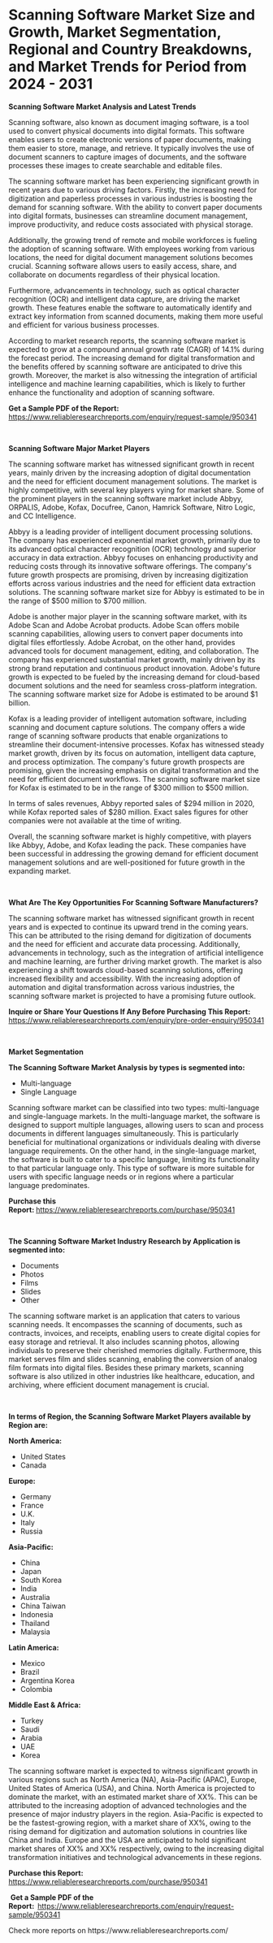 <p><h1>Scanning Software Market Size and Growth, Market Segmentation, Regional and Country Breakdowns, and Market Trends for Period from 2024 -  2031</h1></p><p><strong>Scanning Software Market Analysis and Latest Trends</strong></p>
<p><p>Scanning software, also known as document imaging software, is a tool used to convert physical documents into digital formats. This software enables users to create electronic versions of paper documents, making them easier to store, manage, and retrieve. It typically involves the use of document scanners to capture images of documents, and the software processes these images to create searchable and editable files.</p><p>The scanning software market has been experiencing significant growth in recent years due to various driving factors. Firstly, the increasing need for digitization and paperless processes in various industries is boosting the demand for scanning software. With the ability to convert paper documents into digital formats, businesses can streamline document management, improve productivity, and reduce costs associated with physical storage.</p><p>Additionally, the growing trend of remote and mobile workforces is fueling the adoption of scanning software. With employees working from various locations, the need for digital document management solutions becomes crucial. Scanning software allows users to easily access, share, and collaborate on documents regardless of their physical location.</p><p>Furthermore, advancements in technology, such as optical character recognition (OCR) and intelligent data capture, are driving the market growth. These features enable the software to automatically identify and extract key information from scanned documents, making them more useful and efficient for various business processes.</p><p>According to market research reports, the scanning software market is expected to grow at a compound annual growth rate (CAGR) of 14.1% during the forecast period. The increasing demand for digital transformation and the benefits offered by scanning software are anticipated to drive this growth. Moreover, the market is also witnessing the integration of artificial intelligence and machine learning capabilities, which is likely to further enhance the functionality and adoption of scanning software.</p></p>
<p><strong>Get a Sample PDF of the Report:&nbsp;</strong> <a href="https://www.reliableresearchreports.com/enquiry/request-sample/950341">https://www.reliableresearchreports.com/enquiry/request-sample/950341</a></p>
<p>&nbsp;</p>
<p><strong>Scanning Software Major Market Players</strong></p>
<p><p>The scanning software market has witnessed significant growth in recent years, mainly driven by the increasing adoption of digital documentation and the need for efficient document management solutions. The market is highly competitive, with several key players vying for market share. Some of the prominent players in the scanning software market include Abbyy, ORPALIS, Adobe, Kofax, Docufree, Canon, Hamrick Software, Nitro Logic, and CC Intelligence.</p><p>Abbyy is a leading provider of intelligent document processing solutions. The company has experienced exponential market growth, primarily due to its advanced optical character recognition (OCR) technology and superior accuracy in data extraction. Abbyy focuses on enhancing productivity and reducing costs through its innovative software offerings. The company's future growth prospects are promising, driven by increasing digitization efforts across various industries and the need for efficient data extraction solutions. The scanning software market size for Abbyy is estimated to be in the range of $500 million to $700 million.</p><p>Adobe is another major player in the scanning software market, with its Adobe Scan and Adobe Acrobat products. Adobe Scan offers mobile scanning capabilities, allowing users to convert paper documents into digital files effortlessly. Adobe Acrobat, on the other hand, provides advanced tools for document management, editing, and collaboration. The company has experienced substantial market growth, mainly driven by its strong brand reputation and continuous product innovation. Adobe's future growth is expected to be fueled by the increasing demand for cloud-based document solutions and the need for seamless cross-platform integration. The scanning software market size for Adobe is estimated to be around $1 billion.</p><p>Kofax is a leading provider of intelligent automation software, including scanning and document capture solutions. The company offers a wide range of scanning software products that enable organizations to streamline their document-intensive processes. Kofax has witnessed steady market growth, driven by its focus on automation, intelligent data capture, and process optimization. The company's future growth prospects are promising, given the increasing emphasis on digital transformation and the need for efficient document workflows. The scanning software market size for Kofax is estimated to be in the range of $300 million to $500 million.</p><p>In terms of sales revenues, Abbyy reported sales of $294 million in 2020, while Kofax reported sales of $280 million. Exact sales figures for other companies were not available at the time of writing.</p><p>Overall, the scanning software market is highly competitive, with players like Abbyy, Adobe, and Kofax leading the pack. These companies have been successful in addressing the growing demand for efficient document management solutions and are well-positioned for future growth in the expanding market.</p></p>
<p>&nbsp;</p>
<p><strong>What Are The Key Opportunities For Scanning Software Manufacturers?</strong></p>
<p><p>The scanning software market has witnessed significant growth in recent years and is expected to continue its upward trend in the coming years. This can be attributed to the rising demand for digitization of documents and the need for efficient and accurate data processing. Additionally, advancements in technology, such as the integration of artificial intelligence and machine learning, are further driving market growth. The market is also experiencing a shift towards cloud-based scanning solutions, offering increased flexibility and accessibility. With the increasing adoption of automation and digital transformation across various industries, the scanning software market is projected to have a promising future outlook.</p></p>
<p><strong>Inquire or Share Your Questions If Any Before Purchasing This Report:</strong> <a href="https://www.reliableresearchreports.com/enquiry/pre-order-enquiry/950341">https://www.reliableresearchreports.com/enquiry/pre-order-enquiry/950341</a></p>
<p>&nbsp;</p>
<p><strong>Market Segmentation</strong></p>
<p><strong>The Scanning Software Market Analysis by types is segmented into:</strong></p>
<p><ul><li>Multi-language</li><li>Single Language</li></ul></p>
<p><p>Scanning software market can be classified into two types: multi-language and single-language markets. In the multi-language market, the software is designed to support multiple languages, allowing users to scan and process documents in different languages simultaneously. This is particularly beneficial for multinational organizations or individuals dealing with diverse language requirements. On the other hand, in the single-language market, the software is built to cater to a specific language, limiting its functionality to that particular language only. This type of software is more suitable for users with specific language needs or in regions where a particular language predominates.</p></p>
<p><strong>Purchase this Report:&nbsp;</strong><a href="https://www.reliableresearchreports.com/purchase/950341">https://www.reliableresearchreports.com/purchase/950341</a></p>
<p>&nbsp;</p>
<p><strong>The Scanning Software Market Industry Research by Application is segmented into:</strong></p>
<p><ul><li>Documents</li><li>Photos</li><li>Films</li><li>Slides</li><li>Other</li></ul></p>
<p><p>The scanning software market is an application that caters to various scanning needs. It encompasses the scanning of documents, such as contracts, invoices, and receipts, enabling users to create digital copies for easy storage and retrieval. It also includes scanning photos, allowing individuals to preserve their cherished memories digitally. Furthermore, this market serves film and slides scanning, enabling the conversion of analog film formats into digital files. Besides these primary markets, scanning software is also utilized in other industries like healthcare, education, and archiving, where efficient document management is crucial.</p></p>
<p>&nbsp;</p>
<p><strong>In terms of Region, the Scanning Software Market Players available by Region are:</strong></p>
<p>
    <p> <strong> North America: </strong>
        <ul>
            <li>United States</li>
            <li>Canada</li>
        </ul>
        </p> 
    <p> <strong> Europe: </strong>
        <ul>
            <li>Germany</li>
            <li>France</li>
            <li>U.K.</li>
            <li>Italy</li>
            <li>Russia</li>
        </ul>
        </p> 
    <p> <strong> Asia-Pacific: </strong>
        <ul>
            <li>China</li>
            <li>Japan</li>
            <li>South Korea</li>
            <li>India</li>
            <li>Australia</li>
            <li>China Taiwan</li>
            <li>Indonesia</li>
            <li>Thailand</li>
            <li>Malaysia</li>
        </ul>
        </p> 
    <p> <strong> Latin America: </strong>
        <ul>
            <li>Mexico</li>
            <li>Brazil</li>
            <li>Argentina Korea</li>
            <li>Colombia</li>
        </ul>
        </p> 
    <p> <strong> Middle East & Africa: </strong>
        <ul>
            <li>Turkey</li>
            <li>Saudi</li>
            <li>Arabia</li>
            <li>UAE</li>
            <li>Korea</li>
        </ul>
    </p>
    </p>
<p><p>The scanning software market is expected to witness significant growth in various regions such as North America (NA), Asia-Pacific (APAC), Europe, United States of America (USA), and China. North America is projected to dominate the market, with an estimated market share of XX%. This can be attributed to the increasing adoption of advanced technologies and the presence of major industry players in the region. Asia-Pacific is expected to be the fastest-growing region, with a market share of XX%, owing to the rising demand for digitization and automation solutions in countries like China and India. Europe and the USA are anticipated to hold significant market shares of XX% and XX% respectively, owing to the increasing digital transformation initiatives and technological advancements in these regions.</p></p>
<p><strong>Purchase this Report: </strong><a href="https://www.reliableresearchreports.com/purchase/950341">https://www.reliableresearchreports.com/purchase/950341</a></p>
<p>&nbsp;<strong>Get a Sample PDF of the Report:&nbsp;&nbsp;</strong><a href="https://www.reliableresearchreports.com/enquiry/request-sample/950341">https://www.reliableresearchreports.com/enquiry/request-sample/950341</a></p>
<p><strong></strong></p>
<p>Check more reports on https://www.reliableresearchreports.com/</p>